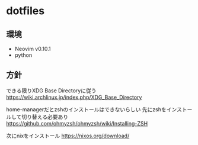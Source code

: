# dotfiles

## 環境

- Neovim v0.10.1
- python

## 方針

できる限りXDG Base Directoryに従う
<https://wiki.archlinux.jp/index.php/XDG_Base_Directory>

home-managerだとzshのインストールはできないらしい
先にzshをインストールして切り替える必要あり
<https://github.com/ohmyzsh/ohmyzsh/wiki/Installing-ZSH>

次にnixをインストール
<https://nixos.org/download/>
